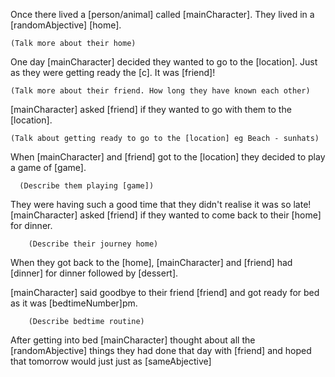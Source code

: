 Once there lived a [person/animal] called [mainCharacter]. They lived in a [randomAbjective] [home]. 
    
    (Talk more about their home)

One day [mainCharacter] decided they wanted to go to the [location]. Just as they were getting ready the [c]. It was [friend]!
    
    (Talk more about their friend. How long they have known each other)

[mainCharacter] asked [friend] if they wanted to go with them to the [location].
    
    (Talk about getting ready to go to the [location] eg Beach - sunhats)

When [mainCharacter] and [friend] got to the [location] they decided to play a game of [game].

      (Describe them playing [game])

They were having such a good time that they didn't realise it was so late! [mainCharacter] asked [friend] if they wanted to come back to their [home] for dinner. 

        (Describe their journey home)

When they got back to the [home], [mainCharacter] and [friend] had [dinner] for dinner followed by [dessert].

[mainCharacter] said goodbye to their friend [friend] and got ready for bed as it was [bedtimeNumber]pm.

        (Describe bedtime routine)

After getting into bed [mainCharacter] thought about all the [randomAbjective] things they had done that day with [friend] and hoped that tomorrow would just just as [sameAbjective]